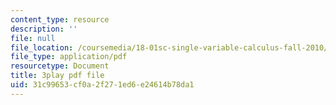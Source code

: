 ```yaml
---
content_type: resource
description: ''
file: null
file_location: /coursemedia/18-01sc-single-variable-calculus-fall-2010/31c99653cf0a2f271ed6e24614b78da1_Pd2xP5zDsRw.pdf
file_type: application/pdf
resourcetype: Document
title: 3play pdf file
uid: 31c99653-cf0a-2f27-1ed6-e24614b78da1
---
```

